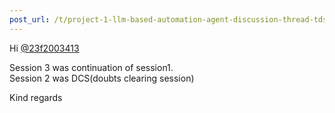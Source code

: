 ```yaml
---
post_url: /t/project-1-llm-based-automation-agent-discussion-thread-tds-jan-2025/164277/262
---
```

Hi [@23f2003413](/u/23f2003413)

Session 3 was continuation of session1.  
Session 2 was DCS(doubts clearing session)

Kind regards